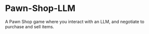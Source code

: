 # Pawn-Shop-LLM
A Pawn Shop game where you interact with an LLM, and negotiate to purchase and sell items.
